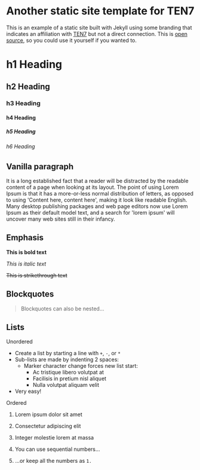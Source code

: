 # Another static site template for TEN7

This is an example of a static site built with Jekyll using some branding that indicates an affiliation with [TEN7](https://ten7.com/) but not a direct connection. This is [open source](https://github.com/ten7/static2.ten7.com), so you could use it yourself if you wanted to.

# h1 Heading
## h2 Heading
### h3 Heading
#### h4 Heading
##### h5 Heading
###### h6 Heading

## Vanilla paragraph

It is a long established fact that a reader will be distracted by the readable content of a page when looking at its layout. The point of using Lorem Ipsum is that it has a more-or-less normal distribution of letters, as opposed to using 'Content here, content here', making it look like readable English. Many desktop publishing packages and web page editors now use Lorem Ipsum as their default model text, and a search for 'lorem ipsum' will uncover many web sites still in their infancy. 


## Emphasis

**This is bold text**

*This is italic text*

~~This is strikethrough text~~


## Blockquotes


> Blockquotes can also be nested...



## Lists

Unordered

+ Create a list by starting a line with `+`, `-`, or `*`
+ Sub-lists are made by indenting 2 spaces:
  - Marker character change forces new list start:
    * Ac tristique libero volutpat at
    + Facilisis in pretium nisl aliquet
    - Nulla volutpat aliquam velit
+ Very easy!

Ordered

1. Lorem ipsum dolor sit amet
2. Consectetur adipiscing elit
3. Integer molestie lorem at massa


1. You can use sequential numbers...
1. ...or keep all the numbers as `1.`
